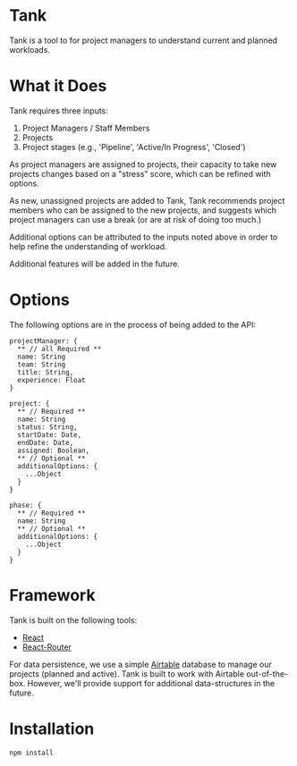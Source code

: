 # Tank
Tank is a tool to for project managers to understand current and planned workloads.

# What it Does
Tank requires three inputs:
1. Project Managers / Staff Members
2. Projects
3. Project stages (e.g., 'Pipeline', 'Active/In Progress', 'Closed')

As project managers are assigned to projects, their capacity to take new projects changes based on a "stress" score, which can be refined with options.

As new, unassigned projects are added to Tank, Tank recommends project members who can be assigned to the new projects, and suggests which project managers can use a break (or are at risk of doing too much.)

Additional options can be attributed to the inputs noted above in order to help refine the understanding of workload.

Additional features will be added in the future.

# Options
The following options are in the process of being added to the API:
```
projectManager: {
  ** // all Required **
  name: String
  team: String
  title: String,
  experience: Float
}
```

```
project: {
  ** // Required **
  name: String
  status: String,
  startDate: Date,
  endDate: Date,
  assigned: Boolean,
  ** // Optional **
  additionalOptions: {
    ...Object
  }
}
```
```
phase: {
  ** // Required **
  name: String
  ** // Optional **
  additionalOptions: {
    ...Object
  }
}
```



# Framework
Tank is built on the following tools:
* [React](https://reactjs.org/)
* [React-Router](https://reacttraining.com/react-router/)

For data persistence, we use a simple [Airtable](https://airtable.com/) database to manage our projects (planned and active). Tank is built to work with Airtable out-of-the-box. However, we'll provide support for additional data-structures in the future.

# Installation
`npm install`

